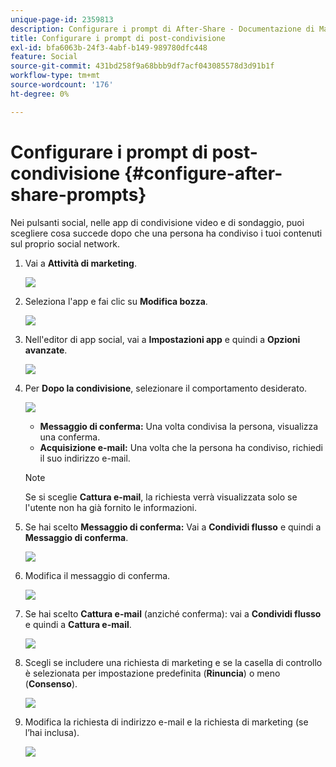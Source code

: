 ```yaml
---
unique-page-id: 2359813
description: Configurare i prompt di After-Share - Documentazione di Marketo - Documentazione del prodotto
title: Configurare i prompt di post-condivisione
exl-id: bfa6063b-24f3-4abf-b149-989780dfc448
feature: Social
source-git-commit: 431bd258f9a68bbb9df7acf043085578d3d91b1f
workflow-type: tm+mt
source-wordcount: '176'
ht-degree: 0%

---
```


# Configurare i prompt di post-condivisione {#configure-after-share-prompts}

Nei pulsanti social, nelle app di condivisione video e di sondaggio, puoi scegliere cosa succede dopo che una persona ha condiviso i tuoi contenuti sul proprio social network.

1. Vai a **Attività di marketing**.

   ![](assets/ma.png)

1. Seleziona l&#39;app e fai clic su **Modifica bozza**.

   ![](assets/image2015-4-21-12-3a1-3a11.png)

1. Nell&#39;editor di app social, vai a **Impostazioni app** e quindi a **Opzioni avanzate**.

   ![](assets/image2015-4-21-12-3a10-3a54.png)

1. Per **Dopo la condivisione**, selezionare il comportamento desiderato.

   ![](assets/image2015-4-21-12-3a18-3a32.png)

   * **Messaggio di conferma:** Una volta condivisa la persona, visualizza una conferma.
   * **Acquisizione e-mail:** Una volta che la persona ha condiviso, richiedi il suo indirizzo e-mail.

   >[!NOTE]
   >
   >Se si sceglie **Cattura e-mail**, la richiesta verrà visualizzata solo se l&#39;utente non ha già fornito le informazioni.

1. Se hai scelto **Messaggio di conferma:** Vai a **Condividi flusso** e quindi a **Messaggio di conferma**.

   ![](assets/image2015-4-21-12-3a26-3a10.png)

1. Modifica il messaggio di conferma.

   ![](assets/image2015-4-21-12-3a31-3a41.png)

1. Se hai scelto **Cattura e-mail** (anziché conferma): vai a **Condividi flusso** e quindi a **Cattura e-mail**.

   ![](assets/image2015-4-21-12-3a46-3a15.png)

1. Scegli se includere una richiesta di marketing e se la casella di controllo è selezionata per impostazione predefinita (**Rinuncia**) o meno (**Consenso**).

   ![](assets/image2015-4-21-12-3a48-3a51.png)

1. Modifica la richiesta di indirizzo e-mail e la richiesta di marketing (se l’hai inclusa).

   ![](assets/image2015-4-21-12-3a52-3a49.png)
